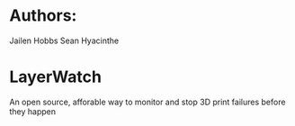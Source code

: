 # Authors:
Jailen Hobbs 
Sean Hyacinthe

# LayerWatch
An open source, afforable way to monitor and stop 3D print failures before they happen
